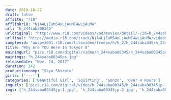 ```yaml
---
date: 2018-10-27
draft: false
affsite: "r18"
afflinkr18: "NjA4LjEuMS4xLjAuMC4wLjAuMA"
url: "h_244saba00345"
urloriginal: "http://www.r18.com/videos/vod/movies/detail/-/id=h_244saba00345"
urlfinal: "http://media.r18.com/track/NjA4LjEuMS4xLjAuMC4wLjAuMA/videos/vod/movies/detail/-/id=h_244saba00345"
samplevid: "awspv3001.r18.com/litevideo/freepv/h/h_2/h_244saba345/h_244saba345_dmb_w.mp4"
title: "Why Are YOU Here In Tokyo? 8"
mainimgurl: "pics.r18.com/digital/video/h_244saba00345/h_244saba00345ps.jpg"
mainimgs: "h_244saba00345ps.jpg"
releasedate: "Nov. 24, 2017"
duration: 242
productioncomp: "Skyu Shiroto"
girls: ['----']
categories: ['Beautiful Girl', 'Squirting', 'Gonzo', 'Over 4 Hours']
imgurls: ['pics.r18.com/digital/video/h_244saba00345/h_244saba00345jp-1.jpg', 'pics.r18.com/digital/video/h_244saba00345/h_244saba00345jp-2.jpg', 'pics.r18.com/digital/video/h_244saba00345/h_244saba00345jp-3.jpg', 'pics.r18.com/digital/video/h_244saba00345/h_244saba00345jp-4.jpg', 'pics.r18.com/digital/video/h_244saba00345/h_244saba00345jp-5.jpg', 'pics.r18.com/digital/video/h_244saba00345/h_244saba00345jp-6.jpg', 'pics.r18.com/digital/video/h_244saba00345/h_244saba00345jp-7.jpg', 'pics.r18.com/digital/video/h_244saba00345/h_244saba00345jp-8.jpg', 'pics.r18.com/digital/video/h_244saba00345/h_244saba00345jp-9.jpg', 'pics.r18.com/digital/video/h_244saba00345/h_244saba00345jp-10.jpg', 'pics.r18.com/digital/video/h_244saba00345/h_244saba00345jp-11.jpg', 'pics.r18.com/digital/video/h_244saba00345/h_244saba00345jp-12.jpg', 'pics.r18.com/digital/video/h_244saba00345/h_244saba00345jp-13.jpg', 'pics.r18.com/digital/video/h_244saba00345/h_244saba00345jp-14.jpg', 'pics.r18.com/digital/video/h_244saba00345/h_244saba00345jp-15.jpg', 'pics.r18.com/digital/video/h_244saba00345/h_244saba00345jp-16.jpg', 'pics.r18.com/digital/video/h_244saba00345/h_244saba00345jp-17.jpg', 'pics.r18.com/digital/video/h_244saba00345/h_244saba00345jp-18.jpg', 'pics.r18.com/digital/video/h_244saba00345/h_244saba00345jp-19.jpg', 'pics.r18.com/digital/video/h_244saba00345/h_244saba00345jp-20.jpg']
imgs: ['h_244saba00345jp-1.jpg', 'h_244saba00345jp-2.jpg', 'h_244saba00345jp-3.jpg', 'h_244saba00345jp-4.jpg', 'h_244saba00345jp-5.jpg', 'h_244saba00345jp-6.jpg', 'h_244saba00345jp-7.jpg', 'h_244saba00345jp-8.jpg', 'h_244saba00345jp-9.jpg', 'h_244saba00345jp-10.jpg', 'h_244saba00345jp-11.jpg', 'h_244saba00345jp-12.jpg', 'h_244saba00345jp-13.jpg', 'h_244saba00345jp-14.jpg', 'h_244saba00345jp-15.jpg', 'h_244saba00345jp-16.jpg', 'h_244saba00345jp-17.jpg', 'h_244saba00345jp-18.jpg', 'h_244saba00345jp-19.jpg', 'h_244saba00345jp-20.jpg']
---
```

